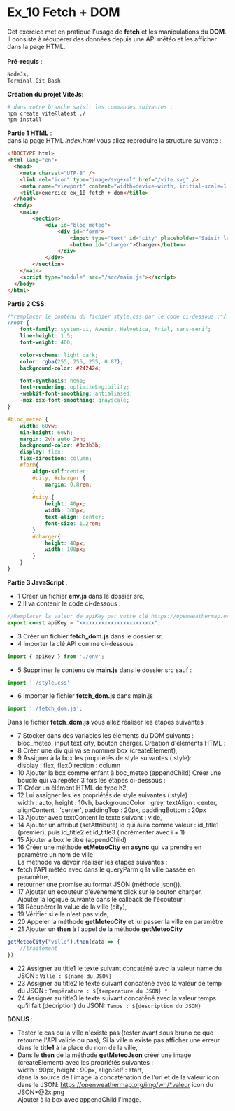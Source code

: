 # Ex_10 Fetch + DOM
Cet exercice met en pratique l'usage de **fetch** et les manipulations du **DOM**.\
Il consiste à récupérer des données depuis une API météo et les afficher dans la page HTML.\
\
**Pré-requis** :
```txt
NodeJs,
Terminal Git Bash
```
**Création du projet ViteJs**:
```sh
# dans votre branche saisir les commandes suivantes :
npm create vite@latest ./
npm install
```
**Partie 1 HTML** :\
dans la page HTML *index.html* vous allez reproduire la structure suivante :
```html
<!DOCTYPE html>
<html lang="en">
  <head>
    <meta charset="UTF-8" />
    <link rel="icon" type="image/svg+xml" href="/vite.svg" />
    <meta name="viewport" content="width=device-width, initial-scale=1.0" />
    <title>exercice ex_10 fetch + dom</title>
  </head>
  <body>
	<main>
		<section>
			<div id="bloc_meteo">
				<div id="form">
					<input type="text" id="city" placeholder="Saisir le nom de la ville">
					<button id="charger">Charger</button>
				</div>
			</div>
		</section>
	</main>
    <script type="module" src="/src/main.js"></script>
  </body>
</html>
```
**Partie 2 CSS**:
```css
/*remplacer le contenu du fichier style.css par le code ci-dessous :*/
:root {
	font-family: system-ui, Avenir, Helvetica, Arial, sans-serif;
	line-height: 1.5;
	font-weight: 400;

	color-scheme: light dark;
	color: rgba(255, 255, 255, 0.87);
	background-color: #242424;

	font-synthesis: none;
	text-rendering: optimizeLegibility;
	-webkit-font-smoothing: antialiased;
	-moz-osx-font-smoothing: grayscale;
}

#bloc_meteo {
	width: 60vw;
	min-height: 60vh;
	margin: 2vh auto 2vh;
	background-color: #3c3b3b;
	display: flex;
	flex-direction: column;
	#form{
		align-self:center;
		#city, #charger {
			margin: 0.8rem;
		}
		#city {
			height: 40px;
			width: 300px;
			text-align: center;
			font-size: 1.2rem;
		}
		#charger{
			height: 40px;
			width: 100px;
		}
	}
}
```
**Partie 3 JavaScript** :
- 1 Créer un fichier **env.js** dans le dossier src,
- 2 Il va contenir le code ci-dessous :
```js
//Remplacer la valeur de apiKey par votre clé https://openweathermap.org/
export const apiKey = "xxxxxxxxxxxxxxxxxxxxxxxx";
```
- 3 Créer un fichier **fetch_dom.js** dans le dossier sr,
- 4 Importer la clé API comme ci-dessous :
```js
import { apiKey } from './env';
```
- 5 Supprimer le contenu de **main.js** dans le dossier src sauf :
```js
import './style.css'
```
- 6 Importer le fichier **fetch_dom.js** dans main.js
```js
import './fetch_dom.js';
```
Dans le fichier **fetch_dom.js** vous allez réaliser les étapes suivantes :
- 7 Stocker dans des variables les éléments du DOM suivants :
bloc_meteo, input text city, bouton charger.
Création d'éléments HTML :
- 8 Créer une div qui va se nommer box (createElement),
- 9 Assigner à la box les propriétés de style suivantes (.style):\
display : flex, flexDirection : column
- 10 Ajouter la box comme enfant à boc_meteo (appendChild)
Créer une boucle qui va répéter 3 fois les étapes ci-dessous :
- 11 Créer un élément HTML de type h2,
- 12 Lui assigner les les propriétés de style suivantes (.style) :\
width : auto, height : 10vh, backgroundColor : grey, textAlign : center,\
alignContent : 'center', paddingTop : 20px, paddingBottom : 20px
- 13 Ajouter avec textContent le texte suivant : vide,
- 14 Ajouter un attribut (setAttribute) id qui aura comme valeur :
id_title1 (premier), puis id_title2 et id_title3 (incrémenter avec i + 1)
- 15 Ajouter a box le titre (appendChild)
- 16 Créer une méthode **etMeteoCity** en **async** qui va prendre en paramètre un nom de ville\
La méthode va devoir réaliser les étapes suivantes :
- fetch l'API météo avec dans le queryParm **q** la ville passée en paramètre, 
- retourner une promise au format JSON (méthode json()).
- 17 Ajouter un écouteur d'événement click sur le bouton charger,\
Ajouter la logique suivante dans le callback de l'écouteur :
- 18 Récupérer la value de la ville (city),
- 19 Vérifier si elle n'est pas vide,
- 20 Appeler la méthode **getMeteoCity** et lui passer la ville en paramètre
- 21 Ajouter un **then** à l'appel de la méthode **getMeteoCity** 
```js
getMeteoCity("ville").then(data => {
    //traitement
})
```
- 22 Assigner au title1 le texte suivant concaténé avec la valeur name du JSON :
`Ville : ${name du JSON}`
- 23 Assigner au title2 le texte suivant concaténé avec la valeur de temp du JSON :
`Température : ${temperature du JSON} ° `
- 24 Assigner au title3 le texte suivant concaténé avec la valeur temps qu'il fait (decription) du JSON:
`Temps : ${description du JSON}`


**BONUS** :
- Tester le cas ou la ville n'existe pas (tester avant sous bruno ce que retourne l'API valide ou pas),
Si la ville n'existe pas afficher une erreur dans le **title1** à la place du nom de la ville,
- Dans le **then** de la méthode **getMeteoJson** créer une image (createElement) avec les propriétés suivantes :\
width : 90px, height : 90px, alignSelf : start,\
dans la source de l'image la concaténation de l'url et de la valeur icon dans le JSON:
https://openweathermap.org/img/wn/*valeur icon du JSON*@2x.png\
Ajouter à la box avec appendChild l'image.